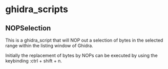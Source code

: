 # ghidra_scripts

## NOPSelection
This is a ghidra_script that will NOP out a selection of bytes in
the selected range within the listing window of Ghidra. 

Initially the replacement of bytes by NOPs can be executed by using the keybinding
:ctrl + shift + n.
